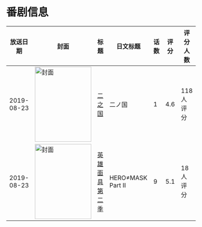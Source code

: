 # 番剧信息

|放送日期|封面|标题|日文标题|话数|评分|评分人数|
|---|---|---|---|---|---|---|
|2019-08-23|<img src="https://lain.bgm.tv/pic/cover/c/27/d3/274239_Rvllv.jpg" alt="封面" style="width:150px;height:200px;object-fit:cover;">|[二之国](https://bangumi.tv/subject/274239)|二ノ国|1|4.6|118人评分|
|2019-08-23|<img src="https://lain.bgm.tv/pic/cover/c/c1/ed/287049_tOZ0t.jpg" alt="封面" style="width:150px;height:200px;object-fit:cover;">|[英雄面具 第二季](https://bangumi.tv/subject/287049)|HERO≠MASK Part Ⅱ|9|5.1|18人评分|

